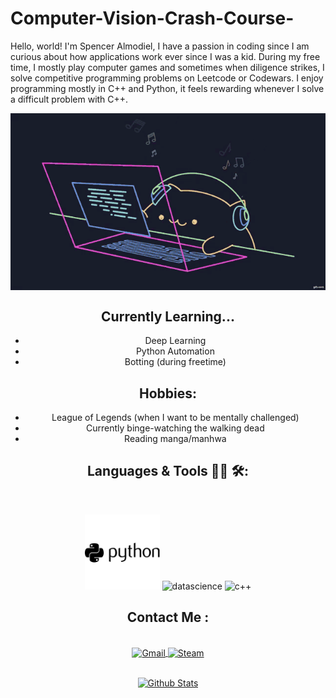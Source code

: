 # Computer-Vision-Crash-Course-
Hello, world! I'm Spencer Almodiel, I have a passion in coding since I am curious about how applications work ever since I was a kid. During my free time, I mostly play computer games and sometimes when diligence strikes, I solve competitive programming problems on Leetcode or Codewars. I enjoy programming mostly in C++ and Python, it feels rewarding whenever I solve a difficult problem with C++. 
<div align="center">
<img hight="200" width="600" alt="GIF" align="center" src="https://github.com/Xspencer6/Computer-Vision-Crash-Course-/blob/main/cat.gif">
  
## Currently Learning...
- Deep Learning
- Python Automation
- Botting (during freetime)

## Hobbies: 
- League of Legends (when I want to be mentally challenged)
- Currently binge-watching the walking dead
- Reading manga/manhwa 

## Languages & Tools 👨‍💻 🛠:
</br>

<p align="center">

<!-- For more icons please follow  https://github.com/MikeCodesDotNET/ColoredBadges -->
<img src="https://github.com/Xx-Ashutosh-xX/Xx-Ashutosh-xX/blob/master/assets/icons/python.png" alt="python" width="120" hight="50">
<img src="https://github.com/Xx-Ashutosh-xX/Xx-Ashutosh-xX/blob/master/assets/icons/datascience.png" alt="datascience" width="120" hight="70">
<img src="https://github.com/isocpp/logos/blob/master/cpp_logo.png" alt="c++" width="90" hight="50">
</br>

## Contact Me :

<p>
</br>
<a href="mailto:qmsealmodiel@tip.edu.com">
 <img align="center" alt="Gmail" width="130" hight="100" src="https://github.com/Xx-Ashutosh-xX/Xx-Ashutosh-xX/blob/master/assets/icons/gmail.png" />
</a>
<a href="https://steamcommunity.com/id/jspencer/">
  <img align="center" alt="Steam" width="150" hight="100" src="https://github.com/Xx-Ashutosh-xX/Xx-Ashutosh-xX/blob/master/assets/icons/steam.png" />
</br>
</br>


![Github Stats](https://github-readme-stats.vercel.app/api?username=Xspencer6&theme=radical)
